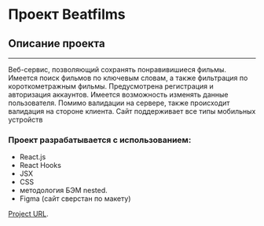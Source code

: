 # Проект Beatfilms

## Описание проекта
---
Веб-сервис, позволяющий сохранять понравивишиеся фильмы. Имеется поиск фильмов по ключевым словам, а также фильтрация по короткометражным фильмы.
Предусмотрена регистрация и авторизация аккаунтов. Имеется возможность изменять данные пользователя. Помимо валидации на сервере, также происходит валидация на стороне клиента. Сайт поддерживает все типы мобильных устройств

### **Проект разрабатывается с использованием:**
* React.js 
* React Hooks
* JSX
* CSS
* методология БЭМ nested.
* Figma (сайт сверстан по макету)

[Project URL](https://movies-explorer-frontend-neon.vercel.app/).
